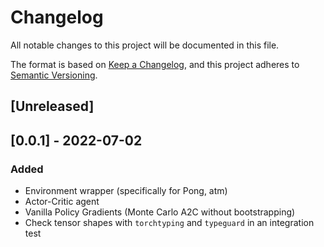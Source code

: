 # Changelog
All notable changes to this project will be documented in this file.

The format is based on [Keep a Changelog](https://keepachangelog.com/en/1.0.0/),
and this project adheres to [Semantic Versioning](https://semver.org/spec/v2.0.0.html).

## [Unreleased]

## [0.0.1] - 2022-07-02

### Added
- Environment wrapper (specifically for Pong, atm)
- Actor-Critic agent
- Vanilla Policy Gradients (Monte Carlo A2C without bootstrapping)
- Check tensor shapes with `torchtyping` and `typeguard` in an integration test

